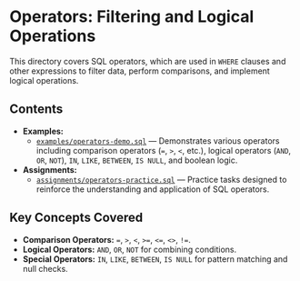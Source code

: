 # Operators: Filtering and Logical Operations

This directory covers SQL operators, which are used in `WHERE` clauses and other expressions to filter data, perform comparisons, and implement logical operations.

## Contents

- **Examples:**
  - [`examples/operators-demo.sql`](examples/operators-demo.sql) — Demonstrates various operators including comparison operators (`=`, `>`, `<`, etc.), logical operators (`AND`, `OR`, `NOT`), `IN`, `LIKE`, `BETWEEN`, `IS NULL`, and boolean logic.
- **Assignments:**
  - [`assignments/operators-practice.sql`](assignments/operators-practice.sql) — Practice tasks designed to reinforce the understanding and application of SQL operators.

## Key Concepts Covered

- **Comparison Operators:** `=`, `>`, `<`, `>=`, `<=`, `<>`, `!=`.
- **Logical Operators:** `AND`, `OR`, `NOT` for combining conditions.
- **Special Operators:** `IN`, `LIKE`, `BETWEEN`, `IS NULL` for pattern matching and null checks.
